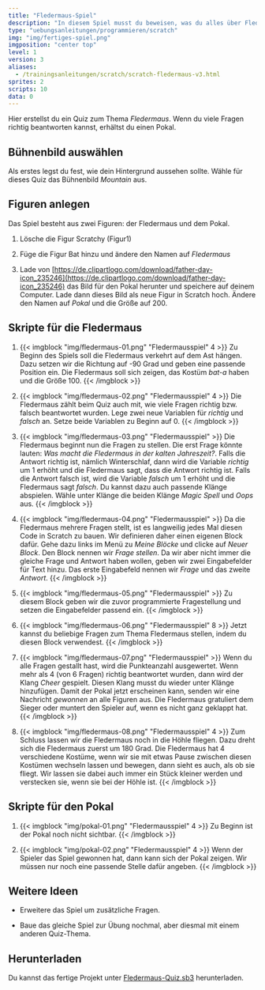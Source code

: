 ```yaml
---
title: "Fledermaus-Spiel"
description: "In diesem Spiel musst du beweisen, was du alles über Fledermäuse weißt. Nach einer Idee von Verena Straßer."
type: "uebungsanleitungen/programmieren/scratch"
img: "img/fertiges-spiel.png"
imgposition: "center top"
level: 1
version: 3
aliases:
  - /trainingsanleitungen/scratch/scratch-fledermaus-v3.html
sprites: 2
scripts: 10
data: 0
---
```


Hier erstellst du ein Quiz zum Thema *Fledermaus*. Wenn du viele Fragen richtig beantworten kannst, erhältst du einen Pokal.

## Bühnenbild auswählen

Als erstes legst du fest, wie dein Hintergrund aussehen sollte. Wähle für dieses Quiz das Bühnenbild *Mountain* aus.

## Figuren anlegen

Das Spiel besteht aus zwei Figuren: der Fledermaus und dem Pokal.

1. Lösche die Figur Scratchy (Figur1)

1. Füge die Figur Bat hinzu und ändere den Namen auf *Fledermaus*
 
1. Lade von [https://de.clipartlogo.com/download/father-day-icon_235246](https://de.clipartlogo.com/download/father-day-icon_235246) das Bild für den Pokal herunter und speichere auf deinem Computer. Lade dann dieses Bild als neue Figur in Scratch hoch. Ändere den Namen auf *Pokal* und die Größe auf 200.

## Skripte für die Fledermaus

1. {{< imgblock "img/fledermaus-01.png" "Fledermausspiel" 4 >}}
Zu Beginn des Spiels soll die Fledermaus verkehrt auf dem Ast hängen. Dazu setzen wir die Richtung auf -90 Grad und geben eine passende Position ein. Die Fledermaus soll sich zeigen, das Kostüm *bat-a* haben und die Größe 100.
{{< /imgblock >}}

1. {{< imgblock "img/fledermaus-02.png" "Fledermausspiel" 4 >}}
Die Fledermaus zählt beim Quiz auch mit, wie viele Fragen richtig bzw. falsch beantwortet wurden. Lege zwei neue Variablen für *richtig* und *falsch* an. Setze beide Variablen zu Beginn auf 0.
{{< /imgblock >}}

1. {{< imgblock "img/fledermaus-03.png" "Fledermausspiel" >}}
Die Fledermaus beginnt nun die Fragen zu stellen. Die erst Frage könnte lauten: *Was macht die Fledermaus in der kalten Jahreszeit?*. Falls die Antwort richtig ist, nämlich Winterschlaf, dann wird die Variable *richtig* um 1 erhöht und die Fledermaus sagt, dass die Antwort richtig ist. Falls die Antwort falsch ist, wird die Variable *falsch* um 1 erhöht und die Fledermaus sagt *falsch*. Du kannst dazu auch passende Klänge abspielen. Wähle unter Klänge die beiden Klänge *Magic Spell* und *Oops* aus.
{{< /imgblock >}}

1. {{< imgblock "img/fledermaus-04.png" "Fledermausspiel" >}}
Da die Fledermaus mehrere Fragen stellt, ist es langweilig jedes Mal diesen Code in Scratch zu bauen. Wir definieren daher einen eigenen Block dafür. Gehe dazu links im Menü zu *Meine Blöcke* und clicke auf *Neuer Block*. Den Block nennen wir *Frage stellen*. Da wir aber nicht immer die gleiche Frage und Antwort haben wollen, geben wir zwei Eingabefelder für Text hinzu. Das erste Eingabefeld nennen wir *Frage* und das zweite *Antwort*.
{{< /imgblock >}}

1. {{< imgblock "img/fledermaus-05.png" "Fledermausspiel" >}}
Zu diesem Block geben wir die zuvor programmierte Fragestellung und setzen die Eingabefelder passend ein.
{{< /imgblock >}}

1. {{< imgblock "img/fledermaus-06.png" "Fledermausspiel" 8 >}}
Jetzt kannst du beliebige Fragen zum Thema Fledermaus stellen, indem du diesen Block verwendest.
{{< /imgblock >}}

1. {{< imgblock "img/fledermaus-07.png" "Fledermausspiel" >}}
Wenn du alle Fragen gestallt hast, wird die Punkteanzahl ausgewertet. Wenn mehr als 4 (von 6 Fragen) richtig beantwortet wurden, dann wird der Klang *Cheer* gespielt.
Diesen Klang musst du wieder unter Klänge hinzufügen. Damit der Pokal jetzt erscheinen kann, senden wir eine Nachricht *gewonnen* an alle Figuren aus. Die Fledermaus gratuliert dem Sieger oder muntert den Spieler auf, wenn es nicht ganz geklappt hat.
{{< /imgblock >}}

1. {{< imgblock "img/fledermaus-08.png" "Fledermausspiel" 4 >}}
Zum Schluss lassen wir die Fledermaus noch in die Höhle fliegen. Dazu dreht sich die Fledermaus zuerst um 180 Grad. Die Fledermaus hat 4 verschiedene Kostüme, wenn wir sie mit etwas Pause zwischen diesen Kostümen wechseln lassen und bewegen, dann sieht es auch, als ob sie fliegt. Wir lassen sie dabei auch immer ein Stück kleiner werden und verstecken sie, wenn sie bei der Höhle ist.
{{< /imgblock >}}

## Skripte für den Pokal

1. {{< imgblock "img/pokal-01.png" "Fledermausspiel" 4 >}}
Zu Beginn ist der Pokal noch nicht sichtbar.
{{< /imgblock >}}

1. {{< imgblock "img/pokal-02.png" "Fledermausspiel" 4 >}}
Wenn der Spieler das Spiel gewonnen hat, dann kann sich der Pokal zeigen. Wir müssen nur noch eine passende Stelle dafür angeben.
{{< /imgblock >}}

## Weitere Ideen

* Erweitere das Spiel um zusätzliche Fragen.

* Baue das gleiche Spiel zur Übung nochmal, aber diesmal mit einem anderen Quiz-Thema.

## Herunterladen

Du kannst das fertige Projekt unter [Fledermaus-Quiz.sb3](Fledermaus-Quiz.sb3) herunterladen.
